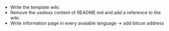 - Write the template wiki.
- Remove the useless content of README.md and add a reference to the wiki.
- Write information page in every avaiable language -> add bitcon address
